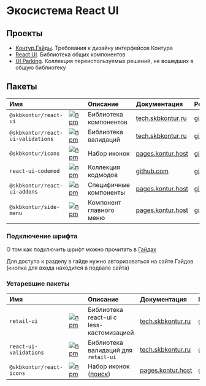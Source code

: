 # Экосистема React UI

## Проекты

- [Контур.Гайды](https://guides.kontur.ru/). Требования к дизайну интерфейсов Контура
- [React UI](https://github.com/skbkontur/retail-ui). Библиотека общих компонентов
- [UI Parking](https://git.skbkontur.ru/ui/ui-parking). Коллекция переиспользуемых решений, не вошедших в общую библиотеку

## Пакеты

| Имя                               |                                                                                                                                       | Описание                | Документация                                                                                         | Репозиторий                                                                                         |
|:----------------------------------|:--------------------------------------------------------------------------------------------------------------------------------------|:------------------------| :--------------------------------------------------------------------------------------------------- | :-------------------------------------------------------------------------------------------------- |
| `@skbkontur/react-ui`             | [![npm](https://img.shields.io/npm/v/@skbkontur/react-ui)](https://www.npmjs.com/package/@skbkontur/react-ui)                         | Библиотека компонентов  | [tech.skbkontur.ru](https://tech.skbkontur.ru/react-ui/)                                             | [github.com](https://github.com/skbkontur/retail-ui)                                                |
| `@skbkontur/react-ui-validations` | [![npm](https://img.shields.io/npm/v/@skbkontur/react-ui-validations)](https://www.npmjs.com/package/@skbkontur/react-ui-validations) | Библиотека валидаций    | [tech.skbkontur.ru](https://tech.skbkontur.ru/react-ui-validations/)                                  | [github.com](https://github.com/skbkontur/retail-ui/blob/master/packages/react-ui-validations/)     |
| `@skbkontur/icons`                | [![npm](https://img.shields.io/npm/v/@skbkontur/icons)](https://www.npmjs.com/package/@skbkontur/icons)                               | Набор иконок            | [pages.kontur.host](https://ui.gitlab-pages.kontur.host/docs/#/icons)                           | [git.skbkontur.ru](https://git.skbkontur.ru/ui/ui-parking/-/tree/master/packages%2Ficons)
| `react-ui-codemod`                | [![npm](https://img.shields.io/npm/v/react-ui-codemod)](https://www.npmjs.com/package/react-ui-codemod)                               | Коллекция кодмодов      | [github.com](https://github.com/skbkontur/retail-ui/blob/master/packages/react-ui-codemod/README.md) | [github.com](https://github.com/skbkontur/retail-ui/blob/master/packages/react-ui-codemod/)         |
| `@skbkontur/react-ui-addons`      | [![npm](https://img.shields.io/npm/v/@skbkontur/react-ui-addons)](https://www.npmjs.com/package/@skbkontur/react-ui-addons)           | Специфичные компоненты  | [pages.kontur.host](https://ui.gitlab-pages.kontur.host/docs/#/react-ui-addons)                       | [git.skbkontur.ru](https://git.skbkontur.ru/ui/ui-parking/-/tree/master/packages%2Freact-ui-addons) |
| `@skbkontur/side-menu`            | [![npm](https://img.shields.io/npm/v/@skbkontur/side-menu)](https://www.npmjs.com/package/@skbkontur/side-menu)                       | Компонент главного меню | [pages.kontur.host](https://ui.gitlab-pages.kontur.host/docs/#/side-menu)                       | [git.skbkontur.ru](https://git.skbkontur.ru/ui/ui-parking/-/tree/master/packages/side-menu) |

### Подключение шрифта

О том как подключить шрифт можно прочитать в [Гайдах](https://guides.kontur.ru/principles/text-styles/#Shrift)

Для доступа к разделу в гайде нужно авторизоваться на сайте Гайдов (кнопка для входа находится в подвале сайта)

### Устаревшие пакеты

| Имя                    |                                                                                                                 | Описание                                 | Документация                                                        | Репозиторий                                                                                     |
| :--------------------- | :-------------------------------------------------------------------------------------------------------------- | :--------------------------------------- | :------------------------------------------------------------------ | :---------------------------------------------------------------------------------------------- |
| `retail-ui`            | [![npm](https://img.shields.io/npm/v/retail-ui)](https://www.npmjs.com/package/retail-ui)                       | Библиотека react-ui c less-кастомизацией | [tech.skbkontur.ru](https://tech.skbkontur.ru/react-ui/1.11.1/)     | [github.com](https://github.com/skbkontur/retail-ui/tree/retail-ui%401.11.1)                    |
| `react-ui-validations` | [![npm](https://img.shields.io/npm/v/react-ui-validations)](https://www.npmjs.com/package/react-ui-validations) | Библиотека валидаций для `retail-ui`     | [tech.skbkontur.ru](https://tech.skbkontur.ru/react-ui-validations/) | [github.com](https://github.com/skbkontur/retail-ui/blob/master/packages/react-ui-validations/) |
|`@skbkontur/react-icons`          | [![npm](https://img.shields.io/npm/v/@skbkontur/react-icons)](https://www.npmjs.com/package/@skbkontur/react-icons)                   | Набор иконок ([поиск](https://guides.kontur.ru/resources/icons/)) | [pages.kontur.host](https://ui.gitlab-pages.kontur.host/docs/#/react-icons)                           | [git.skbkontur.ru](https://git.skbkontur.ru/ui/ui-parking/-/tree/master/packages%2Freact-icons)
